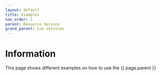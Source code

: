 ```yaml
---
layout: default
title: Examples 
nav_order: 1
parent: Resource Service
grand_parent: Lua services
---
```


# Information

This page shows different examples on how to use the {{ page.parent }}